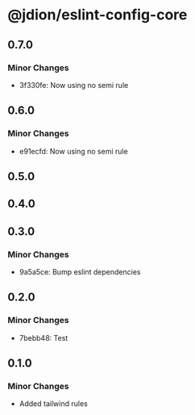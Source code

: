 # @jdion/eslint-config-core

## 0.7.0

### Minor Changes

- 3f330fe: Now using no semi rule

## 0.6.0

### Minor Changes

- e91ecfd: Now using no semi rule

## 0.5.0

## 0.4.0

## 0.3.0

### Minor Changes

- 9a5a5ce: Bump eslint dependencies

## 0.2.0

### Minor Changes

- 7bebb48: Test

## 0.1.0

### Minor Changes

- Added tailwind rules

